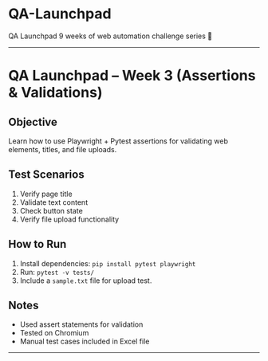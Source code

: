 # QA-Launchpad
QA Launchpad  9 weeks of web automation challenge series 🎉

-------------------------------------------------------------------------------------------------------------------------
# QA Launchpad – Week 3 (Assertions & Validations)

## Objective
Learn how to use Playwright + Pytest assertions for validating web elements, titles, and file uploads.

## Test Scenarios
1. Verify page title
2. Validate text content
3. Check button state
4. Verify file upload functionality

## How to Run
1. Install dependencies: `pip install pytest playwright`
2. Run: `pytest -v tests/`
3. Include a `sample.txt` file for upload test.

## Notes
- Used assert statements for validation
- Tested on Chromium
- Manual test cases included in Excel file

---------------------------------------------------------------------------------------------------------------------------------------------
